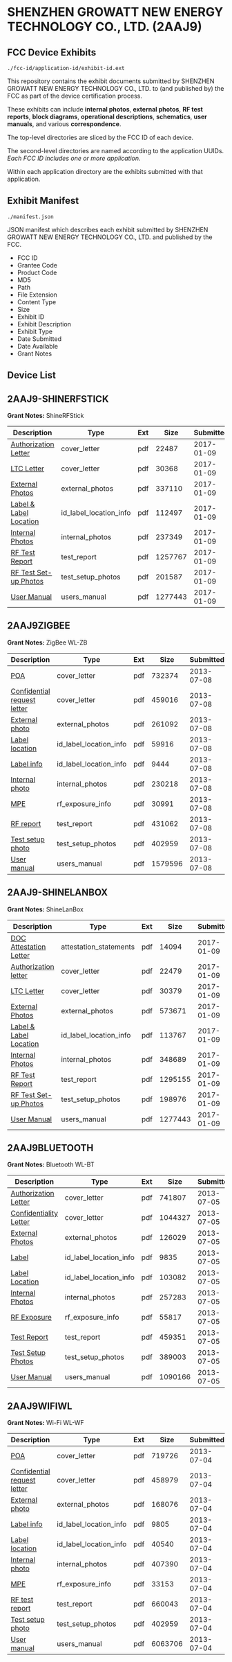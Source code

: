 # SHENZHEN GROWATT NEW ENERGY TECHNOLOGY CO., LTD. (2AAJ9)
## FCC Device Exhibits

```
./fcc-id/application-id/exhibit-id.ext
```

This repository contains the exhibit documents submitted by SHENZHEN GROWATT NEW ENERGY TECHNOLOGY CO., LTD. to (and published by) the FCC as part of the device certification process.

These exhibits can include **internal photos**, **external photos**, **RF test reports**, **block diagrams**, **operational descriptions**, **schematics**, **user manuals**, and various **correspondence**.

The top-level directories are sliced by the FCC ID of each device.

The second-level directories are named according to the application UUIDs. *Each FCC ID includes one or more application.*

Within each application directory are the exhibits submitted with that application. 

## Exhibit Manifest

```
./manifest.json
```

JSON manifest which describes each exhibit submitted by SHENZHEN GROWATT NEW ENERGY TECHNOLOGY CO., LTD. and published by the FCC.

- FCC ID
- Grantee Code
- Product Code
- MD5
- Path
- File Extension
- Content Type
- Size
- Exhibit ID
- Exhibit Description
- Exhibit Type
- Date Submitted
- Date Available
- Grant Notes

## Device List
## 2AAJ9-SHINERFSTICK
**Grant Notes:** ShineRFStick

| Description | Type | Ext | Size | Submitted | Available |
| ----------- | ---- | --- | ---- | --------- | --------- |
| [Authorization Letter](2AAJ9-SHINERFSTICK/ce2698a7b8b1fd6c297c8dcb6684605a/3251248.pdf) | cover_letter | pdf | 22487 | 2017-01-09 | 2017-01-09 |
| [LTC Letter](2AAJ9-SHINERFSTICK/ce2698a7b8b1fd6c297c8dcb6684605a/3251249.pdf) | cover_letter | pdf | 30368 | 2017-01-09 | 2017-01-09 |
| [External Photos](2AAJ9-SHINERFSTICK/ce2698a7b8b1fd6c297c8dcb6684605a/3251250.pdf) | external_photos | pdf | 337110 | 2017-01-09 | 2017-01-09 |
| [Label & Label Location](2AAJ9-SHINERFSTICK/ce2698a7b8b1fd6c297c8dcb6684605a/3251251.pdf) | id_label_location_info | pdf | 112497 | 2017-01-09 | 2017-01-09 |
| [Internal Photos](2AAJ9-SHINERFSTICK/ce2698a7b8b1fd6c297c8dcb6684605a/3251252.pdf) | internal_photos | pdf | 237349 | 2017-01-09 | 2017-01-09 |
| [RF Test Report](2AAJ9-SHINERFSTICK/ce2698a7b8b1fd6c297c8dcb6684605a/3251255.pdf) | test_report | pdf | 1257767 | 2017-01-09 | 2017-01-09 |
| [RF Test Set-up Photos](2AAJ9-SHINERFSTICK/ce2698a7b8b1fd6c297c8dcb6684605a/3251256.pdf) | test_setup_photos | pdf | 201587 | 2017-01-09 | 2017-01-09 |
| [User Manual](2AAJ9-SHINERFSTICK/ce2698a7b8b1fd6c297c8dcb6684605a/3251246.pdf) | users_manual | pdf | 1277443 | 2017-01-09 | 2017-01-09 |
## 2AAJ9ZIGBEE
**Grant Notes:** ZigBee WL-ZB

| Description | Type | Ext | Size | Submitted | Available |
| ----------- | ---- | --- | ---- | --------- | --------- |
| [POA](2AAJ9ZIGBEE/fd51aa2b443147449a0469b70cc6fef9/2010085.pdf) | cover_letter | pdf | 732374 | 2013-07-08 | 2013-07-08 |
| [Confidential request letter](2AAJ9ZIGBEE/fd51aa2b443147449a0469b70cc6fef9/2010086.pdf) | cover_letter | pdf | 459016 | 2013-07-08 | 2013-07-08 |
| [External photo](2AAJ9ZIGBEE/fd51aa2b443147449a0469b70cc6fef9/2010093.pdf) | external_photos | pdf | 261092 | 2013-07-08 | 2013-07-08 |
| [Label location](2AAJ9ZIGBEE/fd51aa2b443147449a0469b70cc6fef9/2010095.pdf) | id_label_location_info | pdf | 59916 | 2013-07-08 | 2013-07-08 |
| [Label info](2AAJ9ZIGBEE/fd51aa2b443147449a0469b70cc6fef9/2010096.pdf) | id_label_location_info | pdf | 9444 | 2013-07-08 | 2013-07-08 |
| [Internal photo](2AAJ9ZIGBEE/fd51aa2b443147449a0469b70cc6fef9/2010094.pdf) | internal_photos | pdf | 230218 | 2013-07-08 | 2013-07-08 |
| [MPE](2AAJ9ZIGBEE/fd51aa2b443147449a0469b70cc6fef9/2010090.pdf) | rf_exposure_info | pdf | 30991 | 2013-07-08 | 2013-07-08 |
| [RF report](2AAJ9ZIGBEE/fd51aa2b443147449a0469b70cc6fef9/2010091.pdf) | test_report | pdf | 431062 | 2013-07-08 | 2013-07-08 |
| [Test setup photo](2AAJ9ZIGBEE/fd51aa2b443147449a0469b70cc6fef9/2008318.pdf) | test_setup_photos | pdf | 402959 | 2013-07-08 | 2013-07-08 |
| [User manual](2AAJ9ZIGBEE/fd51aa2b443147449a0469b70cc6fef9/2010097.pdf) | users_manual | pdf | 1579596 | 2013-07-08 | 2013-07-08 |
## 2AAJ9-SHINELANBOX
**Grant Notes:** ShineLanBox

| Description | Type | Ext | Size | Submitted | Available |
| ----------- | ---- | --- | ---- | --------- | --------- |
| [DOC Attestation Letter](2AAJ9-SHINELANBOX/75abddec6f90640b06098b5c3aa31125/3251235.pdf) | attestation_statements | pdf | 14094 | 2017-01-09 | 2017-01-09 |
| [Authorization letter](2AAJ9-SHINELANBOX/75abddec6f90640b06098b5c3aa31125/3251237.pdf) | cover_letter | pdf | 22479 | 2017-01-09 | 2017-01-09 |
| [LTC Letter](2AAJ9-SHINELANBOX/75abddec6f90640b06098b5c3aa31125/3251238.pdf) | cover_letter | pdf | 30379 | 2017-01-09 | 2017-01-09 |
| [External Photos](2AAJ9-SHINELANBOX/75abddec6f90640b06098b5c3aa31125/3251239.pdf) | external_photos | pdf | 573671 | 2017-01-09 | 2017-01-09 |
| [Label & Label Location](2AAJ9-SHINELANBOX/75abddec6f90640b06098b5c3aa31125/3251240.pdf) | id_label_location_info | pdf | 113767 | 2017-01-09 | 2017-01-09 |
| [Internal Photos](2AAJ9-SHINELANBOX/75abddec6f90640b06098b5c3aa31125/3251241.pdf) | internal_photos | pdf | 348689 | 2017-01-09 | 2017-01-09 |
| [RF Test Report](2AAJ9-SHINELANBOX/75abddec6f90640b06098b5c3aa31125/3251244.pdf) | test_report | pdf | 1295155 | 2017-01-09 | 2017-01-09 |
| [RF Test Set-up Photos](2AAJ9-SHINELANBOX/75abddec6f90640b06098b5c3aa31125/3251245.pdf) | test_setup_photos | pdf | 198976 | 2017-01-09 | 2017-01-09 |
| [User Manual](2AAJ9-SHINELANBOX/75abddec6f90640b06098b5c3aa31125/3251246.pdf) | users_manual | pdf | 1277443 | 2017-01-09 | 2017-01-09 |
## 2AAJ9BLUETOOTH
**Grant Notes:** Bluetooth WL-BT

| Description | Type | Ext | Size | Submitted | Available |
| ----------- | ---- | --- | ---- | --------- | --------- |
| [Authorization Letter](2AAJ9BLUETOOTH/fe4f69cdd2d9f4a8809cd435425a302a/2009526.pdf) | cover_letter | pdf | 741807 | 2013-07-05 | 2013-07-05 |
| [Confidentiality Letter](2AAJ9BLUETOOTH/fe4f69cdd2d9f4a8809cd435425a302a/2009527.pdf) | cover_letter | pdf | 1044327 | 2013-07-05 | 2013-07-05 |
| [External Photos](2AAJ9BLUETOOTH/fe4f69cdd2d9f4a8809cd435425a302a/2009534.pdf) | external_photos | pdf | 126029 | 2013-07-05 | 2013-07-05 |
| [Label](2AAJ9BLUETOOTH/fe4f69cdd2d9f4a8809cd435425a302a/2009536.pdf) | id_label_location_info | pdf | 9835 | 2013-07-05 | 2013-07-05 |
| [Label Location](2AAJ9BLUETOOTH/fe4f69cdd2d9f4a8809cd435425a302a/2009537.pdf) | id_label_location_info | pdf | 103082 | 2013-07-05 | 2013-07-05 |
| [Internal Photos](2AAJ9BLUETOOTH/fe4f69cdd2d9f4a8809cd435425a302a/2009535.pdf) | internal_photos | pdf | 257283 | 2013-07-05 | 2013-07-05 |
| [RF Exposure](2AAJ9BLUETOOTH/fe4f69cdd2d9f4a8809cd435425a302a/2009532.pdf) | rf_exposure_info | pdf | 55817 | 2013-07-05 | 2013-07-05 |
| [Test Report](2AAJ9BLUETOOTH/fe4f69cdd2d9f4a8809cd435425a302a/2009531.pdf) | test_report | pdf | 459351 | 2013-07-05 | 2013-07-05 |
| [Test Setup Photos](2AAJ9BLUETOOTH/fe4f69cdd2d9f4a8809cd435425a302a/2009533.pdf) | test_setup_photos | pdf | 389003 | 2013-07-05 | 2013-07-05 |
| [User Manual](2AAJ9BLUETOOTH/fe4f69cdd2d9f4a8809cd435425a302a/2009538.pdf) | users_manual | pdf | 1090166 | 2013-07-05 | 2013-07-05 |
## 2AAJ9WIFIWL
**Grant Notes:** Wi-Fi WL-WF

| Description | Type | Ext | Size | Submitted | Available |
| ----------- | ---- | --- | ---- | --------- | --------- |
| [POA](2AAJ9WIFIWL/9861dd71b2234b1e9b306c8002a8be35/2008311.pdf) | cover_letter | pdf | 719726 | 2013-07-04 | 2013-07-04 |
| [Confidential request letter](2AAJ9WIFIWL/9861dd71b2234b1e9b306c8002a8be35/2008312.pdf) | cover_letter | pdf | 458979 | 2013-07-04 | 2013-07-04 |
| [External photo](2AAJ9WIFIWL/9861dd71b2234b1e9b306c8002a8be35/2008319.pdf) | external_photos | pdf | 168076 | 2013-07-04 | 2013-07-04 |
| [Label info](2AAJ9WIFIWL/9861dd71b2234b1e9b306c8002a8be35/2008320.pdf) | id_label_location_info | pdf | 9805 | 2013-07-04 | 2013-07-04 |
| [Label location](2AAJ9WIFIWL/9861dd71b2234b1e9b306c8002a8be35/2008322.pdf) | id_label_location_info | pdf | 40540 | 2013-07-04 | 2013-07-04 |
| [Internal photo](2AAJ9WIFIWL/9861dd71b2234b1e9b306c8002a8be35/2008321.pdf) | internal_photos | pdf | 407390 | 2013-07-04 | 2013-07-04 |
| [MPE](2AAJ9WIFIWL/9861dd71b2234b1e9b306c8002a8be35/2008317.pdf) | rf_exposure_info | pdf | 33153 | 2013-07-04 | 2013-07-04 |
| [RF test report](2AAJ9WIFIWL/9861dd71b2234b1e9b306c8002a8be35/2008316.pdf) | test_report | pdf | 660043 | 2013-07-04 | 2013-07-04 |
| [Test setup photo](2AAJ9WIFIWL/9861dd71b2234b1e9b306c8002a8be35/2008318.pdf) | test_setup_photos | pdf | 402959 | 2013-07-04 | 2013-07-04 |
| [User manual](2AAJ9WIFIWL/9861dd71b2234b1e9b306c8002a8be35/2008323.pdf) | users_manual | pdf | 6063706 | 2013-07-04 | 2013-07-04 |
